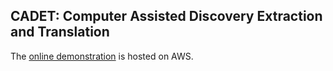 CADET: Computer Assisted Discovery Extraction and Translation
---


The [online demonstration](http://ec2-52-23-188-36.compute-1.amazonaws.com:8080/) is hosted on AWS.
